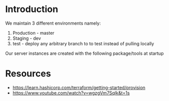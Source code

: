 # Introduction

We maintain 3 different environments namely:

1. Production - master
2. Staging - dev
3. test - deploy any arbitrary branch to to test instead of pulling locally

Our server instances are created with the following package/tools at startup

# Resources

- https://learn.hashicorp.com/terraform/getting-started/provision
- https://www.youtube.com/watch?v=wgzgVm7Sqlk&t=1s

